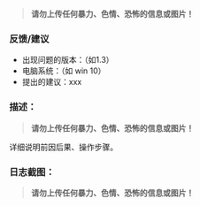 > **请勿上传任何暴力、色情、恐怖的信息或图片！**

### 反馈/建议


- 出现问题的版本：（如1.3）
- 电脑系统：（如 win 10）
- 提出的建议：xxx

### 描述：

> **请勿上传任何暴力、色情、恐怖的信息或图片！**

详细说明前因后果、操作步骤。

### 日志截图：

> **请勿上传任何暴力、色情、恐怖的信息或图片！**

